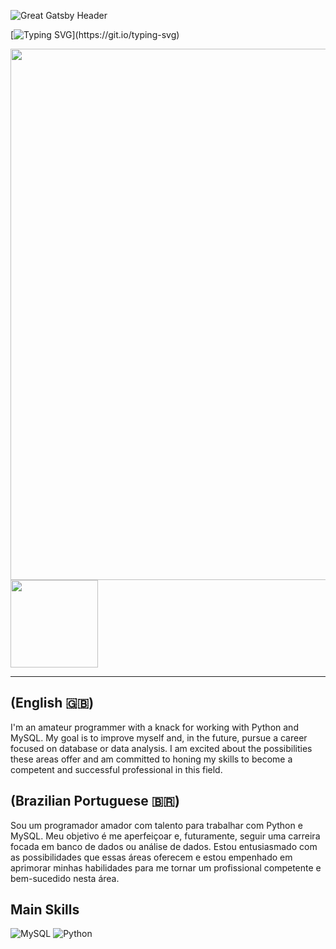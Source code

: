 ![Great Gatsby Header](https://capsule-render.vercel.app/api?type=waving&color=6e40c9&height=120&section=header)

[![Typing SVG](https://readme-typing-svg.demolab.com?font=Fira+Code&pause=1000&color=ffffff&center=true&width=435&lines=Welcome,+Friends!;I'm+Caesar;A+Python+Developer!;Glad+you're+here!)](https://git.io/typing-svg)

<div align="center">
  <img width="850em" src="https://github-readme-activity-graph.vercel.app/graph?username=caesarThiago&bg_color=0d1117&color=6e40c9&line=6e40c9&point=6e40c9&area=true&hide_border=true">
</div>

<div>
  <img align="center" height="140em" src="https://github-readme-stats.vercel.app/api/top-langs/?username=caesarThiago&layout=compact&langs_count=16&theme=tokyonight"/>
</div>

<hr/>

<h2>(English 🇬🇧)</h2>

I'm an amateur programmer with a knack for working with Python and MySQL. My goal is to improve myself and, in the future, pursue a career focused on database or data analysis. I am excited about the possibilities these areas offer and am committed to honing my skills to become a competent and successful professional in this field.

<h2>(Brazilian Portuguese 🇧🇷)</h2>

Sou um programador amador com talento para trabalhar com Python e MySQL. Meu objetivo é me aperfeiçoar e, futuramente, seguir uma carreira focada em banco de dados ou análise de dados. Estou entusiasmado com as possibilidades que essas áreas oferecem e estou empenhado em aprimorar minhas habilidades para me tornar um profissional competente e bem-sucedido nesta área.

</center>
<h2>Main Skills</h2>

![MySQL](https://img.shields.io/badge/mysql-%2300f.svg?style=for-the-badge&logo=mysql&logoColor=white)
![Python](https://img.shields.io/badge/python-3670A0?style=for-the-badge&logo=python&logoColor=ffdd54)


